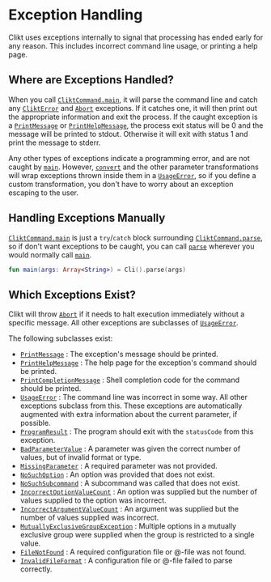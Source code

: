 # Exception Handling

Clikt uses exceptions internally to signal that processing has ended
early for any reason. This includes incorrect command line usage, or
printing a help page.

## Where are Exceptions Handled?

When you call [`CliktCommand.main`][main], it will parse the command line and catch any
[`CliktError`][CliktError] and [`Abort`][Abort] exceptions. If it catches one, it will then print
out the appropriate information and exit the process. If the caught exception is a
[`PrintMessage`][PrintMessage] or [`PrintHelpMessage`][PrintHelpMessage], the process exit status
will be 0 and the message will be printed to stdout. Otherwise it will exit with status 1 and print
the message to stderr.

Any other types of exceptions indicate a programming error, and are not caught by [`main`][main].
However, [`convert`][convert] and the other parameter transformations will wrap exceptions thrown
inside them in a [`UsageError`][UsageError], so if you define a custom transformation,
you don't have to worry about an exception escaping to the user.

## Handling Exceptions Manually

[`CliktCommand.main`][main] is just a `try`/`catch` block surrounding
[`CliktCommand.parse`][parse], so if don't want exceptions to be caught,
you can call [`parse`][parse] wherever you would normally call [`main`][main].

```kotlin
fun main(args: Array<String>) = Cli().parse(args)
```

## Which Exceptions Exist?

Clikt will throw [`Abort`][Abort] if it needs to halt execution immediately without a specific
message. All other exceptions are subclasses of [`UsageError`][UsageError].

The following subclasses exist:

* [`PrintMessage`][PrintMessage] : The exception's message should be printed.
* [`PrintHelpMessage`][PrintHelpMessage] : The help page for the exception's command should be printed.
* [`PrintCompletionMessage`][PrintCompletionMessage] : Shell completion code for the command should be printed.
* [`UsageError`][UsageError] : The command line was incorrect in some way. All other exceptions subclass from this. These exceptions are automatically augmented with extra information about the current parameter, if possible.
* [`ProgramResult`][ProgramResult] : The program should exit with the `statusCode` from this exception.
* [`BadParameterValue`][BadParameterValue] : A parameter was given the correct number of values, but of invalid format or type.
* [`MissingParameter`][MissingParameter] : A required parameter was not provided.
* [`NoSuchOption`][NoSuchOption] : An option was provided that does not exist.
* [`NoSuchSubcommand`][NoSuchSubcommand] : A subcommand was called that does not exist.
* [`IncorrectOptionValueCount`][IncorrectOptionValueCount] : An option was supplied but the number of values supplied to the option was incorrect.
* [`IncorrectArgumentValueCount`][IncorrectArgumentValueCount] : An argument was supplied but the number of values supplied was incorrect.
* [`MutuallyExclusiveGroupException`][MutuallyExclusiveGroupException] : Multiple options in a mutually exclusive group were supplied when the group is restricted to a single value.
* [`FileNotFound`][FileNotFound] : A required configuration file or @-file was not found.
* [`InvalidFileFormat`][InvalidFileFormat] : A configuration file or @-file failed to parse correctly.


[main]:                            api/clikt/com.github.ajalt.clikt.core/-clikt-command/main.md
[CliktError]:                      api/clikt/com.github.ajalt.clikt.core/-clikt-error/index.md
[Abort]:                           api/clikt/com.github.ajalt.clikt.core/-abort/index.md
[PrintMessage]:                    api/clikt/com.github.ajalt.clikt.core/-print-message/index.md
[PrintHelpMessage]:                api/clikt/com.github.ajalt.clikt.core/-print-help-message/index.md
[PrintCompletionMessage]:          api/clikt/com.github.ajalt.clikt.core/-print-completion-message/index.md
[ProgramResult]:                   api/clikt/com.github.ajalt.clikt.core/-program-result/index.md
[convert]:                         api/clikt/com.github.ajalt.clikt.parameters.options/convert.md
[UsageError]:                      api/clikt/com.github.ajalt.clikt.core/-usage-error/index.md
[parse]:                           api/clikt/com.github.ajalt.clikt.core/-clikt-command/parse.md
[BadParameterValue]:               api/clikt/com.github.ajalt.clikt.core/-bad-parameter-value/index.md
[MissingParameter]:                api/clikt/com.github.ajalt.clikt.core/-missing-parameter/index.md
[NoSuchOption]:                    api/clikt/com.github.ajalt.clikt.core/-no-such-option/index.md
[NoSuchSubcommand]:                api/clikt/com.github.ajalt.clikt.core/-no-such-subcommand/index.md
[IncorrectOptionValueCount]:       api/clikt/com.github.ajalt.clikt.core/-incorrect-option-value-count/index.md
[IncorrectArgumentValueCount]:     api/clikt/com.github.ajalt.clikt.core/-incorrect-argument-value-count/index.md
[MutuallyExclusiveGroupException]: api/clikt/com.github.ajalt.clikt.core/-mutually-exclusive-group-exception/index.md
[FileNotFound]:                    api/clikt/com.github.ajalt.clikt.core/-file-not-found/index.md
[FileFormatError]:                 api/clikt/com.github.ajalt.clikt.core/-file-not-found/index.md
[InvalidFileFormat]:               api/clikt/com.github.ajalt.clikt.core/-invalid-file-format/index.md
